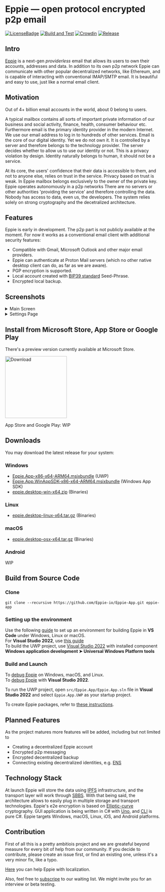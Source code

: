 # Eppie — open protocol encrypted p2p email

[![LicenseBadge](https://img.shields.io/github/license/Eppie-io/Eppie-App.svg)](https://raw.githubusercontent.com/Eppie-io/Eppie-App/main/LICENSE)
[![Build and Test](https://img.shields.io/github/actions/workflow/status/Eppie-io/Eppie-App/build.yml?logo=github&branch=main&event=push)](https://github.com/Eppie-io/Eppie-App/actions/workflows/build.yml?query=branch%3Amain+event%3Apush)
[![Crowdin](https://badges.crowdin.net/e/8fee200a40ee70ffd3fa6b7d8d23deee/localized.svg)](https://eppie.crowdin.com/eppie)
[![Release](https://img.shields.io/github/v/release/Eppie-io/Eppie-App)](https://github.com/Eppie-io/Eppie-App/releases/latest)

## Intro

[Eppie](https://eppie.io) is a next-gen _providerless_ email that allows its users to own their accounts, addresses and data. In addition to its own p2p network Eppie can communicate with other popular decentralized networks, like Ethereum, and is capable of interacting with conventional IMAP/SMTP email. It is beautiful and easy to use, just like a normal email client.

## Motivation

Out of 4+ billion email accounts in the world, about 0 belong to users.

A typical mailbox contains all sorts of important private information of our business and social activity, finance, health, consumer behaviour etc. Furthermore email is the primary identity provider in the modern Internet. We use our email address to log in to hundreds of other services. Email is the core of our digital identity. Yet we do not own it. It is controlled by a server and therefore belongs to the technology provider. The server decides whether to allow us to use our identity or not. This is a privacy violation by design. Identity naturally belongs to human, it should not be a service.

At its core, the users' confidence that their data is accessible to them, and not to anyone else, relies on trust in the service. Privacy based on trust is weak. In Eppie mailbox belongs exclusively to the owner of the private key. Eppie operates autonomously in a p2p networks There are no servers or other authorities 'providing the service' and therefore controlling the data. Nobody has access to data, even us, the developers. The system relies solely on strong cryptography and the decetralized architecture.

## Features

Eppie is early in development. The p2p part is not publicly available at the moment. For now it works as a conventional email client with additional security features:

- Compatible with Gmail, Microsoft Outlook and other major email providers.
- Eppie can authenticate at Proton Mail servers (which no other native desktop client can do, as far as we are aware).
- PGP encryption is supported.
- Local account created with [BIP39 standard](https://bitcoinwiki.org/wiki/mnemonic-phrase) Seed-Phrase.
- Encrypted local backup.

## Screenshots

<details>
  <summary>Main Screen</summary>
  <img src="https://github.com/user-attachments/assets/30301949-4b25-4ad8-be72-e954d9211aeb" alt="Main Screen"/>
</details>

<details>
  <summary>Settings Page</summary>
  <img src="https://github.com/user-attachments/assets/fb183b2f-766b-4910-9119-c7b8ab66781a" alt="Settings Page"/>
</details>

## Install from Microsoft Store, App Store or Google Play

There's a preview version currently available at Microsoft Store.
<p align="left">
  <a href="https://apps.microsoft.com/detail/Eppie%20Mail%20Preview/9n3r8xkz16c5?mode=direct&cid=github">
    <img src="https://get.microsoft.com/images/en-us%20light.svg" width="200" alt="Download" />
  </a>
</p>

App Store and Google Play: WIP

## Downloads

You may download the latest release for your system:

### Windows

- [Eppie.App-x86-x64-ARM64.msixbundle](https://github.com/Eppie-io/Eppie-App/releases/latest/download/Eppie.App-x86-x64-ARM64.msixbundle) (UWP)
- [Eppie.App.WinAppSDK-x86-x64-ARM64.msixbundle](https://github.com/Eppie-io/Eppie-App/releases/latest/download/Eppie.App.WinAppSDK-x86-x64-ARM64.msixbundle) (Windows App SDK)
- [eppie.desktop-win-x64.zip](https://github.com/Eppie-io/Eppie-App/releases/download/v1.0.0-preview.1/eppie.desktop-win-x64.zip) (Binaries)

### Linux

- [eppie.desktop-linux-x64.tar.gz](https://github.com/Eppie-io/Eppie-App/releases/latest/download/eppie.desktop-linux-x64.tar.gz) (Binaries)

### macOS

- [eppie.desktop-osx-x64.tar.gz](https://github.com/Eppie-io/Eppie-App/releases/latest/download/eppie.desktop-osx-x64.tar.gz) (Binaries)

### Android

WIP

## Build from Source Code

### Clone

```console
git clone --recursive https://github.com/Eppie-io/Eppie-App.git eppie-app
```

### Setting up the environment

Use the following [guide](https://platform.uno/docs/articles/get-started-vscode.html) to set up an environment for building Eppie in **VS Code** under Windows, Linux or macOS.  
For **Visual Studio 2022**, use [this guide](https://platform.uno/docs/articles/get-started-vs-2022.html)  
To build the UWP project, use [Visual Studio 2022](https://platform.uno/docs/articles/get-started-vs-2022.html) with installed component **Windows application development &#10148; Universal Windows Platform tools**

### Build and Launch

To [debug Eppie](https://platform.uno/docs/articles/create-an-app-vscode.html?tabs=skia#debug-the-app) on Windows, macOS, and Linux.  
To [debug Eppie](https://platform.uno/docs/articles/create-an-app-vs2022.html?tabs=desktop#debug-the-app) with **Visual Studio 2022**.

To run the UWP project, open `src/Eppie.App/Eppie.App.sln` file in **Visual Studio 2022** and select `Eppie.App.UWP` as your startup project.

To create Eppie packages, refer to [these instructions](https://platform.uno/docs/articles/uno-publishing-overview.html).

## Planned Features

As the project matures more features will be added, including but not limited to

- Creating a decentralized Eppie account
- Encrypted p2p messaging
- Encrypted decentralized backup
- Connecting existing decentralized identities, e.g. [ENS](https://ens.domains/)

## Technology Stack

At launch Eppie will store the data using [IPFS](https://github.com/ipfs/ipfs) infrastructure, and the transport layer will work through [SBBS](https://github.com/BeamMW/beam/wiki/Secure-bulletin-board-system-%28SBBS%29). With that being said, the architecture allows to easily plug in multiple storage and transport technologies. Eppie's e2e encryption is based on [Elliptic-curve](https://en.wikipedia.org/wiki/Elliptic-curve_cryptography) cryptography. GUI application is being written in C# with [Uno](https://github.com/unoplatform/uno), and [CLI](https://github.com/Eppie-io/Eppie-CLI) is pure C#. Eppie targets Windows, macOS, Linux, iOS, and Android platforms.

## Contribution

First of all this is a pretty ambitiois project and we are greateful beyond measure for every bit of help from our community. If you decide to contribute, please create an issue first, or find an existing one, unless it's a very minor fix, like a typo.

[Here](https://eppie.crowdin.com/eppie) you can help Eppie with localization.

Also, feel free to [subscripe](https://eppie.io) to our waiting list. We might invite you for an interview or beta testing.
